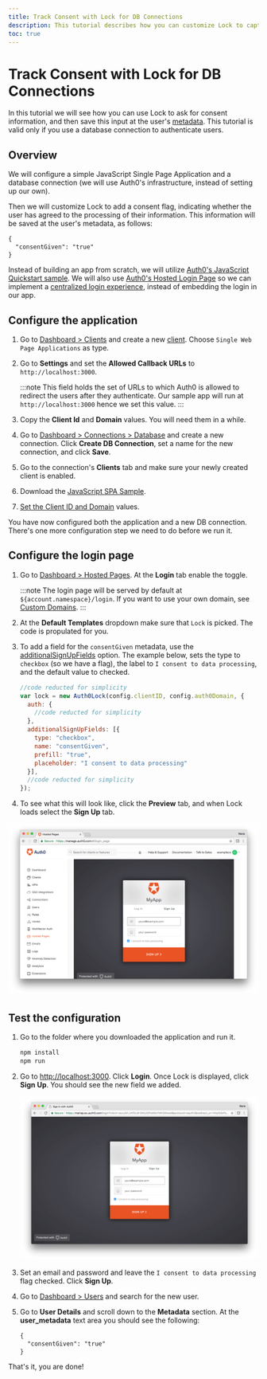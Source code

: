 ```yaml
---
title: Track Consent with Lock for DB Connections
description: This tutorial describes how you can customize Lock to capture consent metadata, and applies to Database Connections
toc: true
---
```

# Track Consent with Lock for DB Connections

In this tutorial we will see how you can use Lock to ask for consent information, and then save this input at the user's [metadata](/metadata). This tutorial is valid only if you use a database connection to authenticate users.

## Overview

We will configure a simple JavaScript Single Page Application and a database connection (we will use Auth0's infrastructure, instead of setting up our own).

Then we will customize Lock to add a consent flag, indicating whether the user has agreed to the processing of their information. This information will be saved at the user's metadata, as follows:

```text
{
  "consentGiven": "true"
}
```

Instead of building an app from scratch, we will utilize [Auth0's JavaScript Quickstart sample](/quickstart/spa/vanillajs). We will also use [Auth0's Hosted Login Page](/hosted-pages/login) so we can implement a [centralized login experience](/guides/login/centralized-vs-embedded), instead of embedding the login in our app.

## Configure the application

1. Go to [Dashboard > Clients](${manage_url}/#/clients) and create a new [client](/clients). Choose `Single Web Page Applications` as type.

1. Go to **Settings** and set the **Allowed Callback URLs** to `http://localhost:3000`. 

    :::note
    This field holds the set of URLs to which Auth0 is allowed to redirect the users after they authenticate. Our sample app will run at `http://localhost:3000` hence we set this value.
    :::

1. Copy the **Client Id** and **Domain** values. You will need them in a while.

1. Go to [Dashboard > Connections > Database](https://manage.auth0.com/#/connections/database) and create a new connection. Click **Create DB Connection**, set a name for the new connection, and click **Save**.

1. Go to the connection's **Clients** tab and make sure your newly created client is enabled.

1. Download the [JavaScript SPA Sample](/quickstart/spa/vanillajs). 

1. [Set the Client ID and Domain](https://github.com/auth0-samples/auth0-javascript-samples/tree/master/01-Login#set-the-client-id-and-domain) values.

You have now configured both the application and a new DB connection. There's one more configuration step we need to do before we run it.

## Configure the login page

1. Go to [Dashboard > Hosted Pages](${manage_url}/#/login_page). At the **Login** tab enable the toggle. 

    :::note
    The login page will be served by default at `${account.namespace}/login`. If you want to use your own domain, see [Custom Domains](/custom-domains).
    :::

1. At the **Default Templates** dropdown make sure that `Lock` is picked. The code is propulated for you.

1. To add a field for the `consentGiven` metadata, use the [additionalSignUpFields](/libraries/lock/configuration#additionalsignupfields-array-) option. The example below, sets the type to `checkbox` (so we have a flag), the label to `I consent to data processing`, and the default value to checked.

    ```js
    //code reducted for simplicity
    var lock = new Auth0Lock(config.clientID, config.auth0Domain, {
      auth: {
        //code reducted for simplicity
      },
      additionalSignUpFields: [{
        type: "checkbox",
        name: "consentGiven",
        prefill: "true",
        placeholder: "I consent to data processing"
      }],
      //code reducted for simplicity
    });
    ```

1. To see what this will look like, click the **Preview** tab, and when Lock loads select the **Sign Up** tab.

  ![Preview Lock with consent flag](/media/articles/compliance/lock-db-consent-flag.png)

## Test the configuration

1. Go to the folder where you downloaded the application and run it.

    ```bash
    npm install
    npm run
    ```

1. Go to [http://localhost:3000](http://localhost:3000). Click **Login**. Once Lock is displayed, click **Sign Up**. You should see the new field we added.

    ![Application Sign Up widget](/media/articles/compliance/lock-signup-new-field.png)

1. Set an email and password and leave the `I consent to data processing` flag checked. Click **Sign Up**.

1. Go to [Dashboard > Users](${manage_url}/#/users) and search for the new user.

1. Go to **User Details** and scroll down to the **Metadata** section. At the **user_metadata** text area you should see the following:

    ```text
    {
      "consentGiven": "true"
    }
    ```

That's it, you are done!